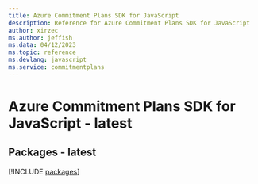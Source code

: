 ```yaml
---
title: Azure Commitment Plans SDK for JavaScript
description: Reference for Azure Commitment Plans SDK for JavaScript
author: xirzec
ms.author: jeffish
ms.data: 04/12/2023
ms.topic: reference
ms.devlang: javascript
ms.service: commitmentplans
---
```

# Azure Commitment Plans SDK for JavaScript - latest
## Packages - latest
[!INCLUDE [packages](commitment-plans-index.md)]